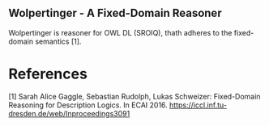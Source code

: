 ## Wolpertinger - A Fixed-Domain Reasoner

Wolpertinger is reasoner for OWL DL (SROIQ), thath adheres to the fixed-domain semantics [1].

# References

[1] Sarah Alice Gaggle, Sebastian Rudolph, Lukas Schweizer: Fixed-Domain Reasoning for Description Logics. In ECAI 2016.
https://iccl.inf.tu-dresden.de/web/Inproceedings3091
  

